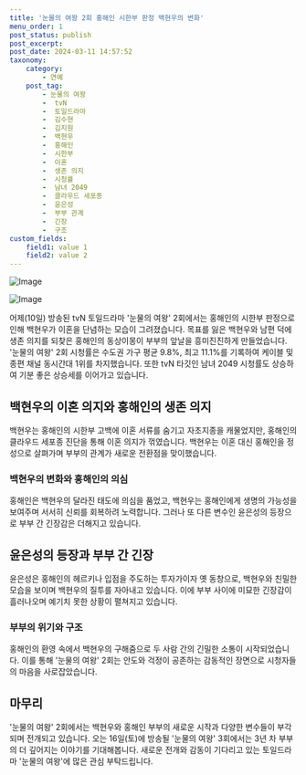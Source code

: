 ```yaml
---
title: '눈물의 여왕 2회 홍해인 시한부 판정 백현우의 변화'
menu_order: 1
post_status: publish
post_excerpt: 
post_date: 2024-03-11 14:57:52
taxonomy:
    category:
        - 연예
    post_tag:
        - 눈물의 여왕
        -  tvN
        -  토일드라마
        -  김수현
        -  김지원
        -  백현우
        -  홍해인
        -  시한부
        -  이혼
        -  생존 의지
        -  시청률
        -  남녀 2049
        -  클라우드 세포종
        -  윤은성
        -  부부 관계
        -  긴장
        -  구조
custom_fields:
    field1: value 1
    field2: value 2
---
```


![Image](https://mimgnews.pstatic.net/image/076/2024/03/11/2024031101000721400084751_20240311081702517.jpg?type=w540)

![Image](https://ssl.pstatic.net/mimgnews/image/076/2024/03/11/2024031101000721400084752_20240311081702519.jpg?type=w540)

어제(10일) 방송된 tvN 토일드라마 '눈물의 여왕' 2회에서는 홍해인의 시한부 판정으로 인해 백현우가 이혼을 단념하는 모습이 그려졌습니다. 목표를 잃은 백현우와 남편 덕에 생존 의지를 되찾은 홍해인의 동상이몽이 부부의 앞날을 흥미진진하게 만들었습니다. '눈물의 여왕' 2회 시청률은 수도권 가구 평균 9.8%, 최고 11.1%를 기록하여 케이블 및 종편 채널 동시간대 1위를 차지했습니다. 또한 tvN 타깃인 남녀 2049 시청률도 상승하여 기분 좋은 상승세를 이어가고 있습니다.
## 백현우의 이혼 의지와 홍해인의 생존 의지
백현우는 홍해인의 시한부 고백에 이혼 서류를 숨기고 자초지종을 캐물었지만, 홍해인의 클라우드 세포종 진단을 통해 이혼 의지가 꺾였습니다. 백현우는 이혼 대신 홍해인을 정성으로 살펴가며 부부의 관계가 새로운 전환점을 맞이했습니다.
### 백현우의 변화와 홍해인의 의심
홍해인은 백현우의 달라진 태도에 의심을 품었고, 백현우는 홍해인에게 생명의 가능성을 보여주며 서서히 신뢰를 회복하려 노력합니다. 그러나 또 다른 변수인 윤은성의 등장으로 부부 간 긴장감은 더해지고 있습니다.
## 윤은성의 등장과 부부 간 긴장
윤은성은 홍해인의 헤르키나 입점을 주도하는 투자가이자 옛 동창으로, 백현우와 친밀한 모습을 보이며 백현우의 질투를 자아내고 있습니다. 이에 부부 사이에 미묘한 긴장감이 흘러나오며 예기치 못한 상황이 펼쳐지고 있습니다.
### 부부의 위기와 구조
홍해인의 환영 속에서 백현우의 구해줌으로 두 사람 간의 긴밀한 소통이 시작되었습니다. 이를 통해 '눈물의 여왕' 2회는 안도와 걱정이 공존하는 감동적인 장면으로 시청자들의 마음을 사로잡았습니다.
## 마무리
'눈물의 여왕' 2회에서는 백현우와 홍해인 부부의 새로운 시작과 다양한 변수들이 부각되며 전개되고 있습니다. 오는 16일(토)에 방송될 '눈물의 여왕' 3회에서는 3년 차 부부의 더 깊어지는 이야기를 기대해봅니다. 새로운 전개와 감동이 기다리고 있는 토일드라마 '눈물의 여왕'에 많은 관심 부탁드립니다.
